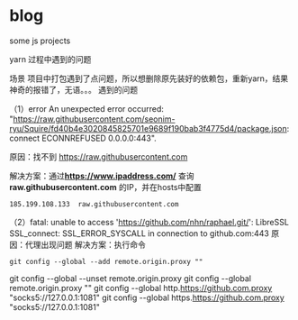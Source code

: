 # blog
some js projects

yarn 过程中遇到的问题

场景
项目中打包遇到了点问题，所以想删除原先装好的依赖包，重新yarn，结果神奇的报错了，无语。。。
遇到的问题

（1）error An unexpected error occurred: "https://raw.githubusercontent.com/seonim-ryu/Squire/fd40b4e3020845825701e9689f190bab3f4775d4/package.json: connect ECONNREFUSED 0.0.0.0:443".

原因：找不到 https://raw.githubusercontent.com

解决方案：通过**https://www.ipaddress.com/** 查询 **raw.githubusercontent.com** 的IP，并在hosts中配置

```
185.199.108.133  raw.githubusercontent.com
```
（2）fatal: unable to access 'https://github.com/nhn/raphael.git/': LibreSSL SSL_connect: SSL_ERROR_SYSCALL in connection to github.com:443
原因：代理出现问题
解决方案：执行命令
```
git config --global --add remote.origin.proxy ""
```

git config --global --unset remote.origin.proxy
git config --global remote.origin.proxy ""
git config --global http.https://github.com.proxy "socks5://127.0.0.1:1081"
git config --global https.https://github.com.proxy "socks5://127.0.0.1:1081"
